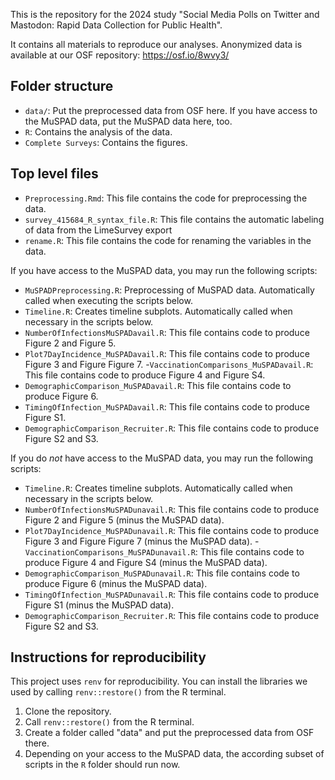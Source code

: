 This is the repository for the 2024 study "Social Media Polls on Twitter and Mastodon:
Rapid Data Collection for Public Health".

It contains all materials to reproduce our analyses. Anonymized data is available at our OSF repository: https://osf.io/8wvy3/

## Folder structure

-   `data/`: Put the preprocessed data from OSF here. If you have access to the MuSPAD data, put the MuSPAD data here, too.
-   `R`: Contains the analysis of the data.
-   `Complete Surveys`: Contains the figures.


## Top level files

-  `Preprocessing.Rmd`: This file contains the code for preprocessing the data.
-  `survey_415684_R_syntax_file.R`: This file contains the automatic labeling of data from the LimeSurvey export
-  `rename.R`: This file contains the code for renaming the variables in the data.

If you have access to the MuSPAD data, you may run the following scripts:

- `MuSPADPreprocessing.R`: Preprocessing of MuSPAD data. Automatically called when executing the scripts below.
- `Timeline.R`: Creates timeline subplots. Automatically called when necessary in the scripts below. 
- `NumberOfInfectionsMuSPADavail.R`: This file contains code to produce Figure 2 and Figure 5.
- `Plot7DayIncidence_MuSPADavail.R`: This file contains code to produce Figure 3 and Figure Figure 7.
-`VaccinationComparisons_MuSPADavail.R`: This file contains code to produce Figure 4 and Figure S4.
- `DemographicComparison_MuSPADavail.R`: This file contains code to produce Figure 6.
- `TimingOfInfection_MuSPADavail.R`: This file contains code to produce Figure S1.
- `DemographicComparison_Recruiter.R`: This file contains code to produce Figure S2 and S3.

If you do _not_ have access to the MuSPAD data, you may run the following scripts:

- `Timeline.R`: Creates timeline subplots. Automatically called when necessary in the scripts below. 
- `NumberOfInfectionsMuSPADunavail.R`: This file contains code to produce Figure 2 and Figure 5 (minus the MuSPAD data).
- `Plot7DayIncidence_MuSPADunavail.R`: This file contains code to produce Figure 3 and Figure Figure 7 (minus the MuSPAD data).
-`VaccinationComparisons_MuSPADunavail.R`: This file contains code to produce Figure 4 and Figure S4 (minus the MuSPAD data).
- `DemographicComparison_MuSPADunavail.R`: This file contains code to produce Figure 6 (minus the MuSPAD data).
- `TimingOfInfection_MuSPADunavail.R`: This file contains code to produce Figure S1 (minus the MuSPAD data).
- `DemographicComparison_Recruiter.R`: This file contains code to produce Figure S2 and S3.

## Instructions for reproducibility

This project uses `renv` for reproducibility. You can install the libraries we used by calling `renv::restore()` from the R terminal.

1. Clone the repository.
2. Call `renv::restore()` from the R terminal.
3. Create a folder called "data" and put the preprocessed data from OSF there.
4. Depending on your access to the MuSPAD data, the according subset of scripts in the `R` folder should run now.
